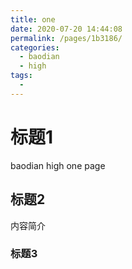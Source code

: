 ```yaml
---
title: one
date: 2020-07-20 14:44:08
permalink: /pages/1b3186/
categories: 
  - baodian
  - high
tags: 
  - 
---
```

# 标题1
baodian high one page

## 标题2
内容简介

### 标题3
